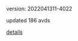 version: 2022041311-4022

updated 186 avds

[details](https://github.com/0x74f917491bfa7ebfa379/ali_avd_db/blob/master/change_log/2022/04/13/11/4022.txt)